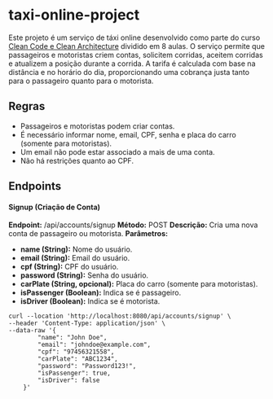 # taxi-online-project

Este projeto é um serviço de táxi online desenvolvido como parte do curso [Clean Code e Clean Architecture](https://www.branas.io/index.html) dividido em 8 aulas. O serviço permite que passageiros e motoristas criem contas, solicitem corridas, aceitem corridas e atualizem a posição durante a corrida. A tarifa é calculada com base na distância e no horário do dia, proporcionando uma cobrança justa tanto para o passageiro quanto para o motorista. 

## Regras
- Passageiros e motoristas podem criar contas.
- É necessário informar nome, email, CPF, senha e placa do carro (somente para motoristas).
- Um email não pode estar associado a mais de uma conta.
- Não há restrições quanto ao CPF.

## Endpoints

#### Signup (Criação de Conta)
**Endpoint:** /api/accounts/signup
**Método:** POST
**Descrição:** Cria uma nova conta de passageiro ou motorista.
**Parâmetros:**
- **name (String):** Nome do usuário.
- **email (String):** Email do usuário.
- **cpf (String):** CPF do usuário.
- **password (String):** Senha do usuário.
- **carPlate (String, opcional):** Placa do carro (somente para motoristas).
- **isPassenger (Boolean):** Indica se é passageiro.
- **isDriver (Boolean):** Indica se é motorista.

```
curl --location 'http://localhost:8080/api/accounts/signup' \
--header 'Content-Type: application/json' \
--data-raw '{
        "name": "John Doe",
        "email": "johndoe@example.com",
        "cpf": "97456321558",
        "carPlate": "ABC1234",
        "password": "Password123!",
        "isPassenger": true,
        "isDriver": false
    }'
```
